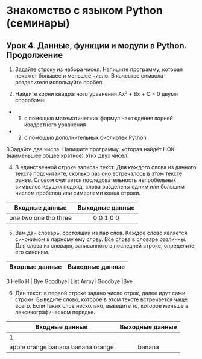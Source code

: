 # Знакомство с языком Python (семинары)

## Урок 4. Данные, функции и модули в Python. Продолжение

1. Задайте строку из набора чисел. Напишите программу, которая покажет большее и меньшее число. В качестве символа-разделителя используйте пробел.

2. Найдите корни квадратного уравнения Ax² + Bx + C = 0 двумя способами:

- 1. с помощью математических формул нахождения корней квадратного уравнения

- 2. с помощью дополнительных библиотек Python

3.Задайте два числа. Напишите программу, которая найдёт НОК (наименьшее общее кратное) этих двух чисел.

4. В единственной строке записан текст. Для каждого слова из данного текста подсчитайте, сколько раз оно встречалось в этом тексте ранее.
Словом считается последовательность непробельных символов идущих подряд, слова разделены одним или большим числом пробелов или символами конца строки.

Входные данные|Выходные данные
--------------|:----------------:
one two one tho three|0 0 1 0 0


5. Вам дан словарь, состоящий из пар слов. Каждое слово является синонимом к парному ему слову. Все слова в словаре различны.
Для слова из словаря, записанного в последней строке, определите его синоним.

Входные данные|Выходные данные
--------------|:--------------:
3
Hello Hi|
Bye Goodbye|
List Array|
Goodbye |Bye

6.	Дан текст: в первой строке задано число строк, далее идут сами строки. Выведите слово, которое в этом тексте встречается чаще всего. Если таких слов несколько, выведите то, которое меньше в лексикографическом порядке.

Входные данные|Выходные данные
--------------|:--------------:
1|
apple orange banana banana orange|banana
